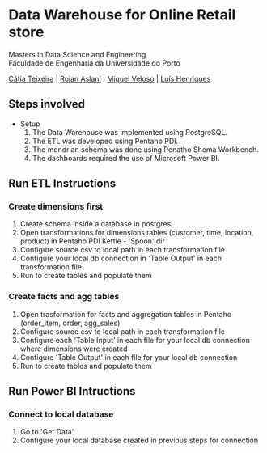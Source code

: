 # Data Warehouse for Online Retail store

Masters in Data Science and Engineering  
Faculdade de Engenharia da Universidade do Porto

[Cátia Teixeira](https://github.com/crdsteixeira) | [Rojan Aslani](https://github.com/RojanAsl) | [Miguel Veloso](https://github.com/cmiguelsv) | [Luís Henriques](https://github.com/LuisPHenriques)

## Steps involved

* Setup
  1. The Data Warehouse was implemented using PostgreSQL.
  2. The ETL was developed using Pentaho PDI.  
  3. The mondrian schema was done using Penatho Shema Workbench.  
  4. The dashboards required the use of Microsoft Power BI.

## Run ETL Instructions 

### Create dimensions first

1. Create schema inside a database in postgres
2. Open transformations for dimensions tables (customer, time, location, product) in Pentaho PDI Kettle - 'Spoon' dir
3. Configure source csv to local path in each transformation file
4. Configure your local db connection in 'Table Output' in each transformation file
5. Run to create tables and populate them

### Create facts and agg tables

1. Open trasformation for facts and aggregation tables in Pentaho (order_item, order, agg_sales)
2. Configure source csv to local path in each transformation file
3. Configure each 'Table Input' in each file for your local db connection where dimensions were created
4. Configure 'Table Output' in each file for your local db connection
5. Run to create tables and populate them

## Run Power BI Intructions

### Connect to local database

1. Go to 'Get Data'
2. Configure your local database created in previous steps for connection
